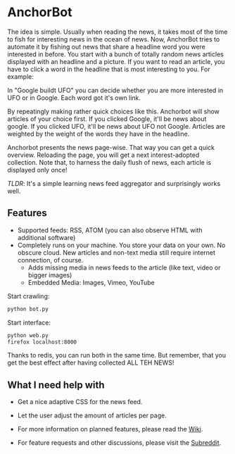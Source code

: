AnchorBot
=========

The idea is simple. Usually when reading the news, it takes most of the time to
fish for interesting news in the ocean of news. Now, AnchorBot tries to
automate it by fishing out news that share a headline word you were interested
in before. You start with a bunch of totally random news articles displayed
with an headline and a picture. If you want to read an article, you have to
click a word in the headline that is most interesting to you. For example:

In "Google buildt UFO" you can decide whether you are more interested in UFO or
in Google. Each word got it's own link.

By repeatingly making rather quick choices like this. Anchorbot will show
articles of your choice first. If you clicked Google, it'll be news about
google. If you clicked UFO, it'll be news about UFO not Google.
Articles are weighted by the weight of the words they have in the headline.

Anchorbot presents the news page-wise. That way you can get a quick overview.
Reloading the page, you will get a next interest-adopted collection.
Note that, to harness the daily flush of news, each article is displayed only once!

*TLDR*: It's a simple learning news feed aggregator and surprisingly works well.


Features
--------
* Supported feeds: RSS, ATOM (you can also observe HTML with additional software)
* Completely runs on your machine. You store your data on your own. No obscure
  cloud. New articles and non-text media still require internet connection, of
  course.
    * Adds missing media in news feeds to the article (like text, video or bigger images)
    * Embedded Media: Images, Vimeo, YouTube


Start crawling:

```bash
python bot.py
```

Start interface:

```bash
python web.py
firefox localhost:8000
```

Thanks to redis, you can run both in the same time. But remember, that you get
the best effect after having collected ALL TEH NEWS!


What I need help with
---------------------
* Get a nice adaptive CSS for the news feed.
* Let the user adjust the amount of articles per page.

* For more information on planned features, please read the [Wiki](http://github.com/spazzpp2/AnchorBot/wiki).
* For feature requests and other discussions, please visit the [Subreddit](http://www.reddit.com/r/anchorbot).


